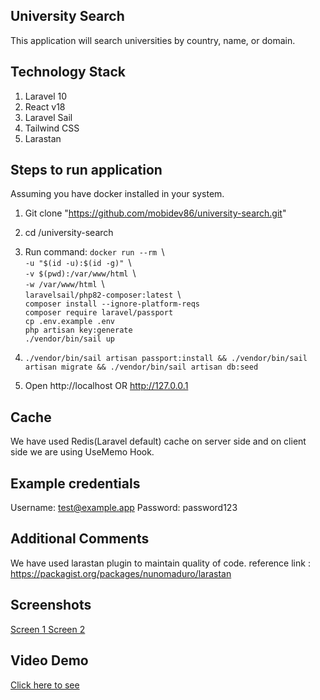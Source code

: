 ## University Search ##

This application will search universities by country, name, or domain.

## Technology Stack ##
1. Laravel 10
2. React v18
3. Laravel Sail
4. Tailwind CSS
5. Larastan


## Steps to run application ##

Assuming you have docker installed in your system.

1. Git clone "https://github.com/mobidev86/university-search.git"
2. cd /university-search
3. Run command:
    `docker run --rm `&#92; \
        `-u "$(id -u):$(id -g)" `&#92; \
        `-v $(pwd):/var/www/html `&#92; \
        `-w /var/www/html `&#92; \
        `laravelsail/php82-composer:latest `&#92; \
        `composer install --ignore-platform-reqs ` \
        `composer require laravel/passport ` \
        `cp .env.example .env ` \
        `php artisan key:generate ` \
        `./vendor/bin/sail up`

4. `./vendor/bin/sail artisan passport:install && ./vendor/bin/sail artisan migrate && ./vendor/bin/sail artisan db:seed`
5. Open http://localhost OR http://127.0.0.1




## Cache ##
We have used Redis(Laravel default) cache on server side and on client side we are using UseMemo Hook.


## Example credentials ##
Username: test@example.app
Password: password123


## Additional Comments ##
We have used larastan plugin to maintain quality of code. reference link : https://packagist.org/packages/nunomaduro/larastan


## Screenshots ##
<a href="https://prnt.sc/mN_eQucaxtsQ" target="_blank">Screen 1 </a>
<a href="https://prnt.sc/XERoAMN0XogD" target="_blank">Screen 2 </a>

## Video Demo ##
<a href="https://screenrec.com/share/5tjni1FRcr" target="_blank">Click here to see</a>